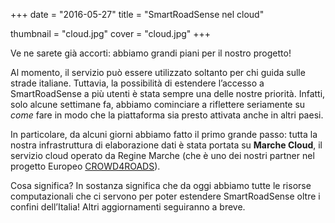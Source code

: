 +++
date = "2016-05-27"
title = "SmartRoadSense nel cloud"

thumbnail = "cloud.jpg"
cover = "cloud.jpg"
+++

Ve ne sarete già accorti: abbiamo grandi piani per il nostro progetto!

Al momento, il servizio può essere utilizzato soltanto per chi guida sulle strade italiane.
Tuttavia, la possibilità di estendere l’accesso a SmartRoadSense a più utenti è stata sempre una delle nostre priorità.
Infatti, solo alcune settimane fa, abbiamo cominciare a riflettere seriamente su *come* fare in modo che la piattaforma sia presto attivata anche in altri paesi.

In particolare, da alcuni giorni abbiamo fatto il primo grande passo: tutta la nostra infrastruttura di elaborazione dati è stata portata su **Marche Cloud**, il servizio cloud operato da Regine Marche (che è uno dei nostri partner nel progetto Europeo [CROWD4ROADS](http://www.c4rs.eu)).

Cosa significa?
In sostanza significa che da oggi abbiamo tutte le risorse computazionali che ci servono per poter estendere SmartRoadSense oltre i confini dell’Italia!
Altri aggiornamenti seguiranno a breve.
